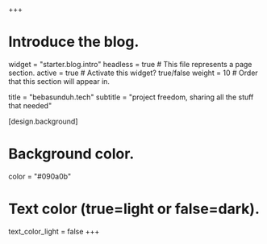+++
# Introduce the blog.
widget = "starter.blog.intro"
headless = true  # This file represents a page section.
active = true  # Activate this widget? true/false
weight = 10  # Order that this section will appear in.

title = "bebasunduh.tech"
subtitle = "project freedom, sharing all the stuff that needed"

[design.background]
  # Background color.
  color = "#090a0b"

  # Text color (true=light or false=dark).
  text_color_light = false
+++
